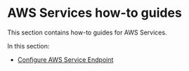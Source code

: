 # AWS Services how-to guides

This section contains how-to guides for AWS Services.

In this section:

- [Configure AWS Service Endpoint](configure-aws-service-endpoint.hbs.md)
